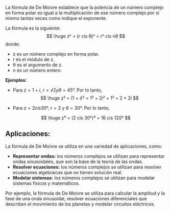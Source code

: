 La fórmula de De Moivre establece que la potencia de un número complejo en forma polar es igual a la multiplicación de ese número complejo por sí mismo tantas veces como indique el exponente.

La fórmula es la siguiente:
$$
\huge zⁿ = (r cis θ)ⁿ = rⁿ cis nθ
$$
donde:

- z es un número complejo en forma polar.
- r es el módulo de z.
- θ es el argumento de z.
- n es un número entero.

**Ejemplos:**

- Para $z = 1 + i$, $r = √2 y θ = 45°$. Por lo tanto,
$$
\huge z² = (1 + i)² = 1² + 2i² + 1² = 2 + 2i
$$

- Para $z = 2 cis 30°$, $r = 2$ y $θ = 30°$. Por lo tanto,

$$
\huge z⁴ = (2 cis 30°)⁴ = 16 cis 120°
$$
## **Aplicaciones:**

La fórmula de De Moivre se utiliza en una variedad de aplicaciones, como:

- **Representar ondas:** los números complejos se utilizan para representar ondas sinusoidales, que son la base de la teoría de las ondas.
- **Resolver ecuaciones:** los números complejos se utilizan para resolver ecuaciones algebraicas que no tienen solución real.
- **Modelar sistemas:** los números complejos se utilizan para modelar sistemas físicos y matemáticos.

Por ejemplo, la fórmula de De Moivre se utiliza para calcular la amplitud y la fase de una onda sinusoidal, resolver ecuaciones diferenciales que describen el movimiento de los planetas y modelar circuitos eléctricos.